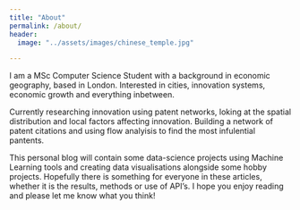 ```yaml
---
title: "About"
permalink: /about/
header:
  image: "../assets/images/chinese_temple.jpg"

---
```



I am a MSc Computer Science Student with a background in economic geography, based in London. Interested in cities, innovation systems, economic growth and everything inbetween. 

Currently researching innovation using patent networks, loking at the spatial distribution and local factors affecting innovation. Building a network of patent citations and using flow analyisis to find the most infulential pantents. 

This personal blog will contain some data-science projects using Machine Learning tools and creating data visualisations alongside some hobby projects.  Hopefully there is something for everyone in these articles, whether it is the results, methods or use of API’s. I hope you enjoy reading and please let me know what you think!

